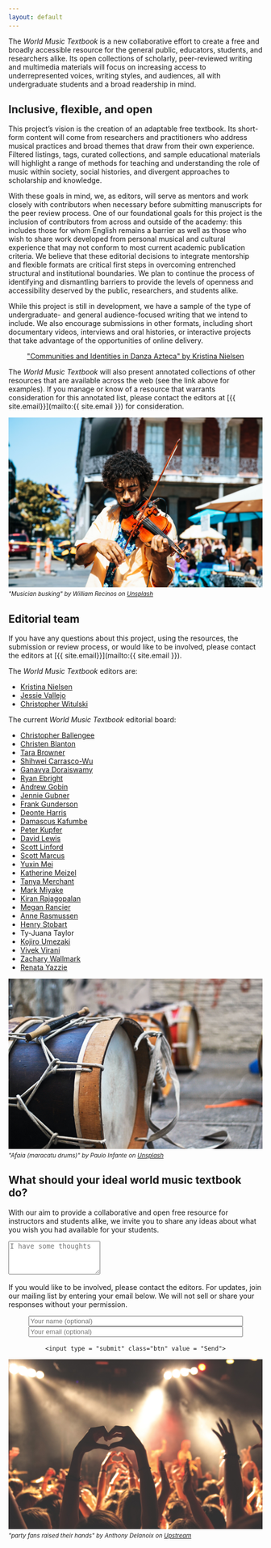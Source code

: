 ```yaml
---
layout: default
---
```

The *World Music Textbook* is a new collaborative effort to create a free and broadly accessible resource for the general public, educators, students, and researchers alike. Its open collections of scholarly, peer-reviewed writing and multimedia materials will focus on increasing access to underrepresented voices, writing styles, and audiences, all with undergraduate students and a broad readership in mind.

## Inclusive, flexible, and open

This project’s vision is the creation of an adaptable free textbook. Its short-form content will come from researchers and practitioners who address musical practices and broad themes that draw from their own experience. Filtered listings, tags, curated collections, and sample educational materials will highlight a range of methods for teaching and understanding the role of music within society, social histories, and divergent approaches to scholarship and knowledge.

With these goals in mind, we, as editors, will serve as mentors and work closely with contributors when necessary before submitting manuscripts for the peer review process. One of our foundational goals for this project is the inclusion of contributors from across and outside of the academy: this includes those for whom English remains a barrier as well as those who wish to share work developed from personal musical and cultural experience that may not conform to most current academic publication criteria. We believe that these editorial decisions to integrate mentorship and flexible formats are critical first steps in overcoming entrenched structural and institutional boundaries. We plan to continue the process of identifying and dismantling barriers to provide the levels of openness and accessibility deserved by the public, researchers, and students alike.

While this project is still in development, we have a sample of the type of undergraduate- and general audience-focused writing that we intend to include. We also encourage submissions in other formats, including short documentary videos, interviews and oral histories, or interactive projects that take advantage of the opportunities of online delivery.

<center>

<a href="pages/nielsen/" class="btn">"Communities and Identities in Danza Azteca" by Kristina Nielsen</a>

</center>

The *World Music Textbook* will also present annotated collections of other resources that are available across the web (see the link above for examples). If you manage or know of a resource that warrants consideration for this annotated list, please contact the editors at [{{ site.email}}](mailto:{{ site.email }}) for consideration.

![](assets/images/william-recinos-nola-violin-unsplash.jpg)
<small>*"Musician busking" by William Recinos on [Unsplash](https://unsplash.com/@iwillbmm)*</small>

## Editorial team

If you have any questions about this project, using the resources, the submission or review process, or would like to be involved, please contact the editors at [{{ site.email}}](mailto:{{ site.email }}).

The *World Music Textbook* editors are:

* [Kristina Nielsen](https://www.smu.edu/Meadows/AreasOfStudy/Music/Faculty/NielsenKristina)
* [Jessie Vallejo](https://www.cpp.edu/~class/music/faculty-staff/jessie%20Vallejo.shtml)
* [Christopher Witulski](https://www.bgsu.edu/musical-arts/faculty-and-staff/christopher-witulski.html)

The current *World Music Textbook* editorial board:

* [Christopher Ballengee](https://www.aacc.edu/about/schools-of-study/liberal-arts/performing-arts/christopher-ballengee/)
* [Christen Blanton](https://vpa.uncg.edu/home/directory/bio-christenblanton/)
* [Tara Browner](https://schoolofmusic.ucla.edu/people/tara-browner/)
* [Shihwei Carrasco-Wu](http://www.shihweiwu.com/)
* [Ganavya Doraiswamy](https://www.ganavya.com)
* [Ryan Ebright](https://www.bgsu.edu/musical-arts/faculty-and-staff/ryan-ebright.html)
* [Andrew Gobin](https://tulaliplushootseed.com/andrew-gobin/)
* [Jennie Gubner](https://cfa.arizona.edu/profile/jgubner/)
* [Frank Gunderson](https://music.fsu.edu/person/frank-gunderson)
* [Deonte Harris](https://scholars.duke.edu/person/Deonte.Harris)
* [Damascus Kafumbe](http://www.middlebury.edu/academics/music/faculty/node/288377)
* [Peter Kupfer](https://www.smu.edu/Meadows/AreasOfStudy/Music/Faculty/KupferPeter)
* [David Lewis](https://libguides.bgsu.edu/prf.php?account_id=152381)
* [Scott Linford](https://ccm.uc.edu/about/directory.html?eid=linforsv&thecomp=uceprof_0)
* [Scott Marcus](https://music.ucsb.edu/people/scott-marcus)
* [Yuxin Mei](https://mhte.music.unt.edu/yuxin-mei)
* [Katherine Meizel](https://www.bgsu.edu/musical-arts/faculty-and-staff/katherine-meizel.html)
* [Tanya Merchant](https://music.ucsc.edu/faculty/tanya-merchant)
* [Mark Miyake](https://fairhaven.wwu.edu/users/miyakem/)
* [Kiran Rajagopalan](http://www.kiranrajagopalan.com)
* [Megan Rancier](https://www.bgsu.edu/musical-arts/faculty-and-staff/megan-rancier.html)
* [Anne Rasmussen](https://www.wm.edu/as/music/directory/rasmussen_a.php)
* [Henry Stobart](https://pure.royalholloway.ac.uk/portal/en/persons/henry-stobart_f947dd36-8cec-4f0e-af22-8bd143b07a9c.html)
* Ty-Juana Taylor
* [Kojiro Umezaki](https://kojiroumezaki.com/)
* [Vivek Virani](https://mhte.music.unt.edu/faculty/vivek-virani)
* [Zachary Wallmark](https://music.uoregon.edu/people/faculty/zwallmar)
* [Renata Yazzie](https://renatayazzie.wordpress.com/)

![](assets/images/paulo-infante-afaia-unsplash.jpg)
<small>*"Afaia (maracatu drums)" by Paulo Infante on [Unsplash](https://unsplash.com/@pauloinfante)*</small>

## What should your ideal world music textbook do?

With our aim to provide a collaborative and open free resource for instructors and students alike, we invite you to share any ideas about what you wish you had available for your students.

<form
  action = "https://formspree.io/{{ site.email }}"
  method="POST">

  <textarea name="suggestions" rows="4" placeholder = "I have some thoughts"></textarea>

  <p>
    If you would like to be involved, please contact the editors. For updates, join our mailing list by entering your email below. We will not sell or share your responses without your permission.
  </p>

  <center>
    <input type="text" name="name" placeholder="Your name (optional)" size = "50">
    <input type="text" name="email" placeholder="Your email (optional)" size = "50">
    <br />

    <input type = "submit" class="btn" value = "Send">
  </center>
</form>

![](assets/images/anthony-delanoix-concert-upsplash.jpg)
<small>*"party fans raised their hands" by Anthony Delanoix on [Upstream](https://unsplash.com/@anthonydelanoix)*</small>
